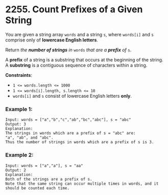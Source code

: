 # 2255. Count Prefixes of a Given String

You are given a string array `words` and a string `s`, where `words[i]` and `s` comprise only of **lowercase English letters**.

Return *the **number of strings** in* `words` *that are a **prefix** of* `s`.

A **prefix** of a string is a substring that occurs at the beginning of the string. A **substring** is a contiguous sequence of characters within a string.

**Constraints**:
- `1 <= words.length <= 1000`
- `1 <= words[i].length, s.length <= 10`
- `words[i]` and `s` consist of lowercase English letters **only**.

### Example 1:
```
Input: words = ["a","b","c","ab","bc","abc"], s = "abc"
Output: 3
Explanation:
The strings in words which are a prefix of s = "abc" are:
"a", "ab", and "abc".
Thus the number of strings in words which are a prefix of s is 3.
```

### Example 2:
```
Input: words = ["a","a"], s = "aa"
Output: 2
Explanation:
Both of the strings are a prefix of s. 
Note that the same string can occur multiple times in words, and it should be counted each time.
```
